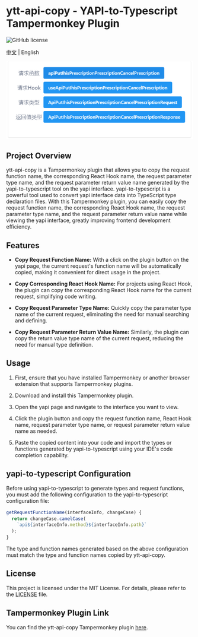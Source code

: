 # ytt-api-copy - YAPI-to-Typescript Tampermonkey Plugin

![GitHub license](https://img.shields.io/badge/license-MIT-blue.svg)

[中文](README.md) | English

![img](public/preview.png)

## Project Overview

ytt-api-copy is a Tampermonkey plugin that allows you to copy the request function name, the corresponding React Hook name, the request parameter type name, and the request parameter return value name generated by the yapi-to-typescript tool on the yapi interface. yapi-to-typescript is a powerful tool used to convert yapi interface data into TypeScript type declaration files. With this Tampermonkey plugin, you can easily copy the request function name, the corresponding React Hook name, the request parameter type name, and the request parameter return value name while viewing the yapi interface, greatly improving frontend development efficiency.

## Features

- **Copy Request Function Name:** With a click on the plugin button on the yapi page, the current request's function name will be automatically copied, making it convenient for direct usage in the project.

- **Copy Corresponding React Hook Name:** For projects using React Hook, the plugin can copy the corresponding React Hook name for the current request, simplifying code writing.

- **Copy Request Parameter Type Name:** Quickly copy the parameter type name of the current request, eliminating the need for manual searching and defining.

- **Copy Request Parameter Return Value Name:** Similarly, the plugin can copy the return value type name of the current request, reducing the need for manual type definition.

## Usage

1. First, ensure that you have installed Tampermonkey or another browser extension that supports Tampermonkey plugins.

2. Download and install this Tampermonkey plugin.

3. Open the yapi page and navigate to the interface you want to view.

4. Click the plugin button and copy the request function name, React Hook name, request parameter type name, or request parameter return value name as needed.

5. Paste the copied content into your code and import the types or functions generated by yapi-to-typescript using your IDE's code completion capability.

## yapi-to-typescript Configuration

Before using yapi-to-typescript to generate types and request functions, you must add the following configuration to the yapi-to-typescript configuration file:

```javascript
getRequestFunctionName(interfaceInfo, changeCase) {
  return changeCase.camelCase(
    `api${interfaceInfo.method}${interfaceInfo.path}`
  );
}
```

The type and function names generated based on the above configuration must match the type and function names copied by ytt-api-copy.

## License

This project is licensed under the MIT License. For details, please refer to the [LICENSE](LICENSE) file.

## Tampermonkey Plugin Link

You can find the ytt-api-copy Tampermonkey plugin [here](https://greasyfork.org/zh-CN/scripts/465481-ytt-api-copy).
